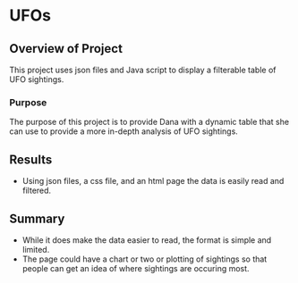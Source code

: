 # UFOs

## Overview of Project

This project uses json files and Java script to display a filterable table of UFO sightings.

### Purpose
The purpose of this project is to provide Dana with a dynamic table that she can use to provide a more in-depth analysis of UFO sightings.

## Results

- Using json files, a css file, and an html page the data is easily read and filtered.

## Summary

- While it does make the data easier to read, the format is simple and limited. 
- The page could have a chart or two or plotting of sightings so that people can get an idea of where sightings are occuring most.